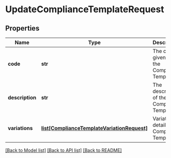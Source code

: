 # UpdateComplianceTemplateRequest


## Properties
Name | Type | Description | Notes
------------ | ------------- | ------------- | -------------
**code** | **str** | The code given for the Compliance Template | 
**description** | **str** | The description of the Compliance Template | 
**variations** | [**list[ComplianceTemplateVariationRequest]**](ComplianceTemplateVariationRequest.md) | Variation details of a Compliance Template | 

[[Back to Model list]](../README.md#documentation-for-models) [[Back to API list]](../README.md#documentation-for-api-endpoints) [[Back to README]](../README.md)


